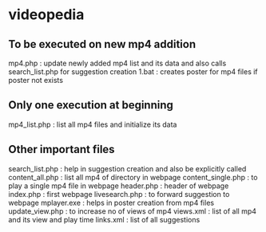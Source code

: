 # videopedia

## To be executed on new mp4 addition 

mp4.php             :  update newly added mp4 list and its data and also calls search_list.php for suggestion creation
1.bat               :  creates poster for mp4 files if poster not exists

## Only one execution at beginning 

mp4_list.php        :  list all mp4 files and initialize its data


##  Other important files 

search_list.php     :  help in suggestion creation and also be explicitly called
content_all.php     :  list all mp4 of directory in webpage
content_single.php  :  to play a single mp4 file in webpage
header.php          :  header of webpage
index.php           :  first webpage
livesearch.php      :  to forward suggestion to webpage
mplayer.exe         :  helps in poster creation from mp4 files
update_view.php     :  to increase no of views of mp4
views.xml           :  list of all mp4 and its view and play time
links.xml           :  list of all suggestions
